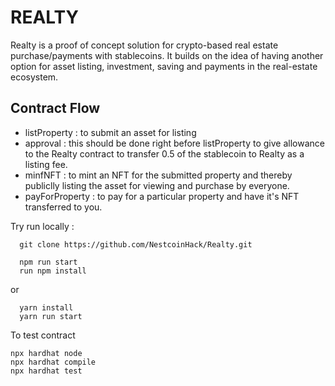 # REALTY
Realty is a proof of concept solution for crypto-based real estate purchase/payments with stablecoins. It builds on the idea of having another option for asset listing, investment, saving and payments in the real-estate ecosystem.

## Contract Flow
- listProperty : to submit an asset for listing 
- approval : this should be done right before listProperty to give allowance to the Realty contract to transfer 0.5 of the stablecoin to Realty as a listing fee.
- minfNFT : to mint an NFT for the submitted property and thereby publiclly listing the asset for viewing and purchase by everyone.
- payForProperty : to pay for a particular property and have it's NFT transferred to you.


Try run locally :
```shell
  git clone https://github.com/NestcoinHack/Realty.git
```
```shell
  npm run start
  run npm install
```
or
```shell  
  yarn install
  yarn run start
```
To test contract
```shell
npx hardhat node
npx hardhat compile
npx hardhat test

```
